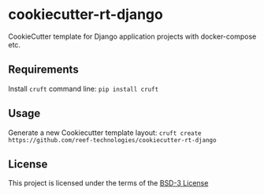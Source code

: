 cookiecutter-rt-django
======================

CookieCutter template for Django application projects with docker-compose etc.

Requirements
------------
Install `cruft` command line: `pip install cruft`

Usage
-----
Generate a new Cookiecutter template layout: `cruft create https://github.com/reef-technologies/cookiecutter-rt-django`

License
-------
This project is licensed under the terms of the [BSD-3 License](/LICENSE)
